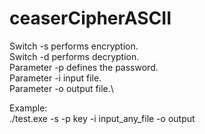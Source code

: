 # ceaserCipherASCII

Switch -s performs encryption.\
Switch -d performs decryption.\
Parameter -p defines the password.\
Parameter -i input file.\
Parameter -o output file.\

Example:\
./test.exe -s -p key -i input_any_file -o output
